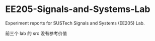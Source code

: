 # EE205-Signals-and-Systems-Lab
Experiment reports for SUSTech Signals and Systems (EE205) Lab.

前三个 lab 的 src 没有参考价值
